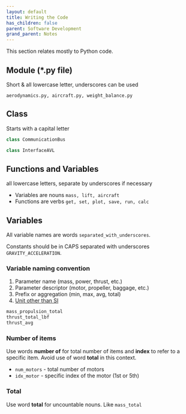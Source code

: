 ```yaml
---
layout: default
title: Writing the Code
has_children: false
parent: Software Development
grand_parent: Notes
---
```


This section relates mostly to Python code.

## Module (*.py file)

Short & all lowercase letter, underscores can be used

```aerodynamics.py, aircraft.py, weight_balance.py```

## Class

Starts with a capital letter

```python
class CommunicationBus

class InterfaceAVL
```

## Functions and Variables

all lowercase letters, separate by underscores if necessary

- Variables are nouns ```mass, lift, aircraft```
- Functions are verbs ```get, set, plot, save, run, calc```

## Variables

All variable names are words ```separated_with_underscores```.

Constants should be in CAPS separated with underscores
```GRAVITY_ACCELERATION```.

### Variable naming convention

1. Parameter name (mass, power, thrust, etc.)
2. Parameter descriptor (motor, propeller, baggage, etc.)
3. Prefix or aggregation (min, max, avg, total)
4. [Unit other than SI](Unit-usage)

```python
mass_propulsion_total
thrust_total_lbf
thrust_avg
```

### Number of items

Use words **number of** for total number of items and **index** to
refer to a specific item. Avoid use of word **total** in this context.

- ```num_motors``` - total number of motors
- ```idx_motor``` - specific index of the motor (1st or 5th)

### Total

Use word **total** for uncountable nouns. Like ```mass_total```
